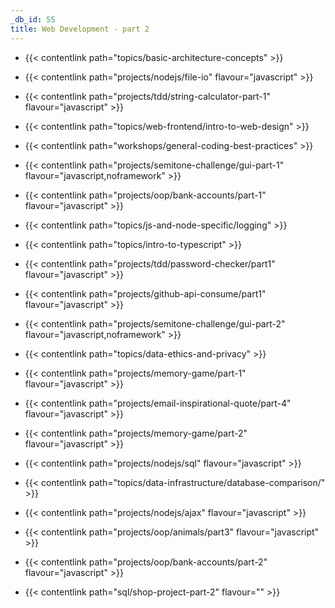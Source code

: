 ```yaml
---
_db_id: 55
title: Web Development - part 2
---
```



- {{< contentlink path="topics/basic-architecture-concepts" >}}
- {{< contentlink path="projects/nodejs/file-io" flavour="javascript" >}}
- {{< contentlink path="projects/tdd/string-calculator-part-1" flavour="javascript" >}}
- {{< contentlink path="topics/web-frontend/intro-to-web-design" >}}
- {{< contentlink path="workshops/general-coding-best-practices" >}}
- {{< contentlink path="projects/semitone-challenge/gui-part-1" flavour="javascript,noframework" >}}
- {{< contentlink path="projects/oop/bank-accounts/part-1" flavour="javascript" >}}
- {{< contentlink path="topics/js-and-node-specific/logging" >}}
- {{< contentlink path="topics/intro-to-typescript" >}}
- {{< contentlink path="projects/tdd/password-checker/part1" flavour="javascript" >}}
- {{< contentlink path="projects/github-api-consume/part1" flavour="javascript" >}}
- {{< contentlink path="projects/semitone-challenge/gui-part-2"  flavour="javascript,noframework" >}}
- {{< contentlink path="topics/data-ethics-and-privacy" >}}
- {{< contentlink path="projects/memory-game/part-1" flavour="javascript" >}}

- {{< contentlink path="projects/email-inspirational-quote/part-4" flavour="javascript" >}}
- {{< contentlink path="projects/memory-game/part-2" flavour="javascript" >}}
- {{< contentlink path="projects/nodejs/sql" flavour="javascript" >}}
- {{< contentlink path="topics/data-infrastructure/database-comparison/" >}}
- {{< contentlink path="projects/nodejs/ajax" flavour="javascript" >}}
- {{< contentlink path="projects/oop/animals/part3" flavour="javascript" >}}
- {{< contentlink path="projects/oop/bank-accounts/part-2" flavour="javascript" >}}
- {{< contentlink path="sql/shop-project-part-2" flavour="" >}}
